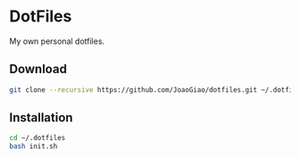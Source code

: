 # DotFiles

My own personal dotfiles.

## Download

```bash
git clone --recursive https://github.com/JoaoGiao/dotfiles.git ~/.dotfiles
```

## Installation

```bash
cd ~/.dotfiles
bash init.sh
```
